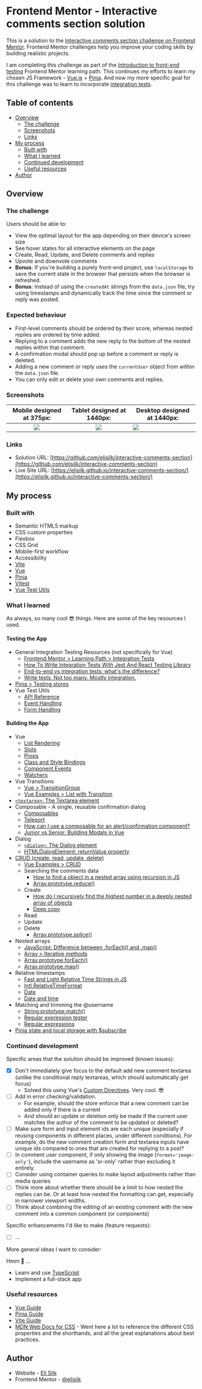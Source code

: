 # Frontend Mentor - Interactive comments section solution

This is a solution to the [Interactive comments section challenge on Frontend Mentor](https://www.frontendmentor.io/challenges/interactive-comments-section-iG1RugEG9). Frontend Mentor challenges help you improve your coding skills by building realistic projects.

I am completing this challenge as part of the [Introduction to front-end testing](https://www.frontendmentor.io/learning-paths/introduction-to-front-end-testing-kacF_IJQO5) Frontend Mentor learning path. This continues my efforts to learn my chosen JS Framework - [Vue.js](https://vuejs.org/) + [Pinia](https://pinia.vuejs.org/). And now my more specific goal for this challenge was to learn to incorporate [integration tests](https://www.frontendmentor.io/learning-paths/introduction-to-front-end-testing-kacF_IJQO5/steps/689e5149d98fffca3e5870a4/article/read).

## Table of contents

- [Overview](#overview)
  - [The challenge](#the-challenge)
  - [Screenshots](#screenshots)
  - [Links](#links)
- [My process](#my-process)
  - [Built with](#built-with)
  - [What I learned](#what-i-learned)
  - [Continued development](#continued-development)
  - [Useful resources](#useful-resources)
- [Author](#author)

## Overview

### The challenge

Users should be able to:

- View the optimal layout for the app depending on their device's screen size
- See hover states for all interactive elements on the page
- Create, Read, Update, and Delete comments and replies
- Upvote and downvote comments
- **Bonus**: If you're building a purely front-end project, use `localStorage` to save the current state in the browser that persists when the browser is refreshed.
- **Bonus**: Instead of using the `createdAt` strings from the `data.json` file, try using timestamps and dynamically track the time since the comment or reply was posted.

### Expected behaviour

- First-level comments should be ordered by their score, whereas nested replies are ordered by time added.
- Replying to a comment adds the new reply to the bottom of the nested replies within that comment.
- A confirmation modal should pop up before a comment or reply is deleted.
- Adding a new comment or reply uses the `currentUser` object from within the `data.json` file.
- You can only edit or delete your own comments and replies.

### Screenshots

|        Mobile designed at 375px:         |        Tablet designed at 1440px:        | Desktop designed at 1440px:               |
| :--------------------------------------: | :--------------------------------------: | ----------------------------------------- |
| ![](./screenshots/screenshot-mobile.png) | ![](./screenshots/screenshot-tablet.png) | ![](./screenshots/screenshot-desktop.png) |

### Links

- Solution URL: [https://github.com/elisilk/interactive-comments-section](https://github.com/elisilk/interactive-comments-section)
- Live Site URL: [https://elisilk.github.io/interactive-comments-section/](https://elisilk.github.io/interactive-comments-section/)

## My process

### Built with

- Semantic HTML5 markup
- CSS custom properties
- Flexbox
- CSS Grid
- Mobile-first workflow
- Accessibility
- [Vite](https://vite.dev/)
- [Vue](https://vuejs.org/)
- [Pinia](https://pinia.vuejs.org/)
- [Vitest](https://vitest.dev/guide/)
- [Vue Test Utils](https://test-utils.vuejs.org/guide/)

### What I learned

As always, so many cool :sunglasses: things. Here are some of the key resources I used.

#### Testing the App

- General Integration Testing Resources (not specifically for Vue)
  - [Frontend Mentor > Learning Path > Integration Tests](https://www.frontendmentor.io/learning-paths/introduction-to-front-end-testing-kacF_IJQO5/steps/689e5149d98fffca3e5870a4/article/read)
  - [How To Write Integration Tests With Jest And React Testing Library](https://coderpad.io/blog/development/how-to-write-integration-tests-with-jest-and-react-testing-library/)
  - [End-to-end vs integration tests: what's the difference?](https://www.onpathtesting.com/blog/end-to-end-vs-integration-testing)
  - [Write tests. Not too many. Mostly integration.](https://kentcdodds.com/blog/write-tests)
- [Pinia > Testing stores](https://pinia.vuejs.org/cookbook/testing.html)
- Vue Test Utils
  - [API Reference](https://test-utils.vuejs.org/api/)
  - [Event Handling](https://test-utils.vuejs.org/guide/essentials/event-handling.html)
  - [Form Handling](https://test-utils.vuejs.org/guide/essentials/forms.html)

#### Building the App

- Vue
  - [List Rendering](https://vuejs.org/guide/essentials/list)
  - [Slots](https://vuejs.org/guide/components/slots.html)
  - [Props](https://vuejs.org/guide/components/props)
  - [Class and Style Bindings​](https://vuejs.org/guide/essentials/class-and-style)
  - [Component Events](https://vuejs.org/guide/components/events)
  - [Watchers](https://vuejs.org/guide/essentials/watchers.html)
- Vue Transitions
  - [Vue > TransitionGroup](https://vuejs.org/guide/built-ins/transition-group.html)
  - [Vue Examples > List with Transition](https://vuejs.org/examples/#list-transition)
- [`<textarea>`: The Textarea element](https://developer.mozilla.org/en-US/docs/Web/HTML/Reference/Elements/textarea)
- Composable - A single, reusable confirmation dialog
  - [Composables](https://vuejs.org/guide/reusability/composables)
  - [Teleport](https://vuejs.org/guide/built-ins/teleport)
  - [How can I use a composable for an alert/confirmation component?](https://www.reddit.com/r/vuejs/comments/x9847l/how_can_i_use_a_composable_for_an/)
  - [Junior vs Senior: Building Modals in Vue](https://michaelnthiessen.com/junior-vs-senior-modals)
- Dialog
  - [`<dialog>`: The Dialog element](https://developer.mozilla.org/en-US/docs/Web/HTML/Reference/Elements/dialog)
  - [HTMLDialogElement: returnValue property](https://developer.mozilla.org/en-US/docs/Web/API/HTMLDialogElement/returnValue)
- [CRUD (create, read, update, delete)](https://en.wikipedia.org/wiki/Create,_read,_update_and_delete)
  - [Vue Examples > CRUD](https://vuejs.org/examples/#crud)
  - Searching the comments data
    - [How to find a object in a nested array using recursion in JS](https://stackoverflow.com/questions/53390440/how-to-find-a-object-in-a-nested-array-using-recursion-in-js)
    - [Array.prototype.reduce()](https://developer.mozilla.org/en-US/docs/Web/JavaScript/Reference/Global_Objects/Array/reduce)
  - Create
    - [How do I recursively find the highest number in a deeply nested array of objects](https://stackoverflow.com/questions/75763180/how-do-i-recursively-find-the-highest-number-in-a-deeply-nested-array-of-objects)
    - [Deep copy](https://developer.mozilla.org/en-US/docs/Glossary/Deep_copy)
  - Read
  - Update
  - Delete
    - [Array.prototype.splice()](https://developer.mozilla.org/en-US/docs/Web/JavaScript/Reference/Global_Objects/Array/splice)
- Nested arrays
  - [JavaScript: Difference between .forEach() and .map()](https://stackoverflow.com/questions/34426458/javascript-difference-between-foreach-and-map)
  - [Array > Iterative methods](https://developer.mozilla.org/en-US/docs/Web/JavaScript/Reference/Global_Objects/Array#iterative_methods)
  - [Array.prototype.forEach()](https://developer.mozilla.org/en-US/docs/Web/JavaScript/Reference/Global_Objects/Array/forEach)
  - [Array.prototype.map()](https://developer.mozilla.org/en-US/docs/Web/JavaScript/Reference/Global_Objects/Array/map)
- Relative timestamps
  - [Fast and Light Relative Time Strings in JS](https://www.builder.io/blog/relative-time)
  - [Intl.RelativeTimeFormat](https://developer.mozilla.org/en-US/docs/Web/JavaScript/Reference/Global_Objects/Intl/RelativeTimeFormat)
  - [Date](https://developer.mozilla.org/en-US/docs/Web/JavaScript/Reference/Global_Objects/Date)
  - [Date and time](https://javascript.info/date)
- Matching and trimming the @username
  - [String.prototype.match()](https://developer.mozilla.org/en-US/docs/Web/JavaScript/Reference/Global_Objects/String/match)
  - [Regular expression tester](https://regex101.com/r/1O1CBv/1)
  - [Regular expressions](https://javascript.info/regular-expressions)
- [Pinia state and local storage with $subscribe](https://pinia.vuejs.org/core-concepts/state.html#Subscribing-to-the-state)

### Continued development

Specific areas that the solution should be improved (known issues):

- [x] Don't immediately give focus to the default add new comment textarea (unlike the conditional reply textareas, which should automatically get focus)
  - Solved this using Vue's [Custom Directives](https://vuejs.org/guide/reusability/custom-directives). Very cool. :sunglasses:
- [ ] Add in error checking/validation.
  - For example, should the store enforce that a new comment can be added only if there is a current
  - And should an update or deletion only be made if the current user matches the author of the comment to be updated or deleted?
- [ ] Make sure form and input element ids are each unique (especially if reusing components in different places, under different conditions). For example, do the new comment creation form and textarea inputs have unique ids compared to ones that are created for replying to a post?
- [ ] In comment user component, if only showing the image (`format='image-only'`), include the username as 'sr-only' rather than excluding it entirely.
- [ ] Consider using container queries to make layout adjustments rather than media queries
- [ ] Think more about whether there should be a limit to how nested the replies can be. Or at least how nested the formatting can get, especially in narrower viewport widths.
- [ ] Think about combining the editing of an existing comment with the new comment into a common component (or components)

Specific enhancements I'd like to make (feature requests):

- [ ] ...

More general ideas I want to consider:

Hmm 🤔 ...

- Learn and use [TypeScript](https://www.typescriptlang.org/)
- Implement a full-stack app

### Useful resources

- [Vue Guide](https://vuejs.org/guide/)
- [Pinia Guide](https://pinia.vuejs.org/core-concepts/)
- [Vite Guide](https://vite.dev/guide/)
- [MDN Web Docs for CSS](https://developer.mozilla.org/en-US/docs/Web/CSS) - Went here a lot to reference the different CSS properties and the shorthands, and all the great explanations about best practices.

## Author

- Website - [Eli Silk](https://github.com/elisilk)
- Frontend Mentor - [@elisilk](https://www.frontendmentor.io/profile/elisilk)
